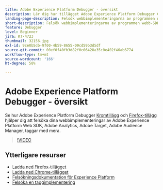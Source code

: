 ```yaml
---
title: Adobe Experience Platform Debugger - översikt
description: Lär dig hur tillägget Adobe Experience Platform Debugger Chrome och Firefox-tillägget hjälper dig att felsöka dina webbimplementeringar av webb-SDK för Adobe Experience Platform, Adobe Analytics, Adobe Target, Adobe Audience Manager, taggar med mera.
landing-page-description: Felsök webbimplementeringarna av programmen webb-SDK för Adobe Experience Platform och Experience Cloud.
short-description: Felsök webbimplementeringarna av programmen webb-SDK för Adobe Experience Platform och Experience Cloud.
feature: Debugger
level: Beginner
jira: KT-4723
thumbnail: 32156.jpg
exl-id: 9ce0b5db-9f00-4b59-8655-09cd59b3d5df
source-git-commit: 00ef0f40fb3d82f0c06428a35c0e402f46ab6774
workflow-type: tm+mt
source-wordcount: '166'
ht-degree: 58%

---
```


# Adobe Experience Platform Debugger - översikt

Se hur Adobe Experience Platform Debugger [Kromtillägg](https://chrome.google.com/webstore/detail/adobe-experience-platform/bfnnokhpnncpkdmbokanobigaccjkpob) och [Firefox-tillägg](https://addons.mozilla.org/sv-SE/firefox/addon/adobe-experience-platform-dbg/) hjälper dig att felsöka dina webbimplementeringar av Adobe Experience Platform Web SDK, Adobe Analytics, Adobe Target, Adobe Audience Manager, taggar med mera.

>[!VIDEO](https://video.tv.adobe.com/v/32156?learn=on)

## Ytterligare resurser

* [Ladda ned Firefox-tillägget](https://addons.mozilla.org/sv-SE/firefox/addon/adobe-experience-platform-dbg/)
* [Ladda ned Chrome-tillägget](https://chrome.google.com/webstore/detail/adobe-experience-platform/bfnnokhpnncpkdmbokanobigaccjkpob)
* [Felsökningsdokumentation för Experience Platform](https://experienceleague.adobe.com/docs/debugger/using-v2/experience-cloud-debugger.html?lang=sv)
* [Felsöka en taggimplementering](https://experienceleague.adobe.com/docs/experience-manager-learn/sites/integrations/experience-platform-launch/debug-launch-implementation.html)
